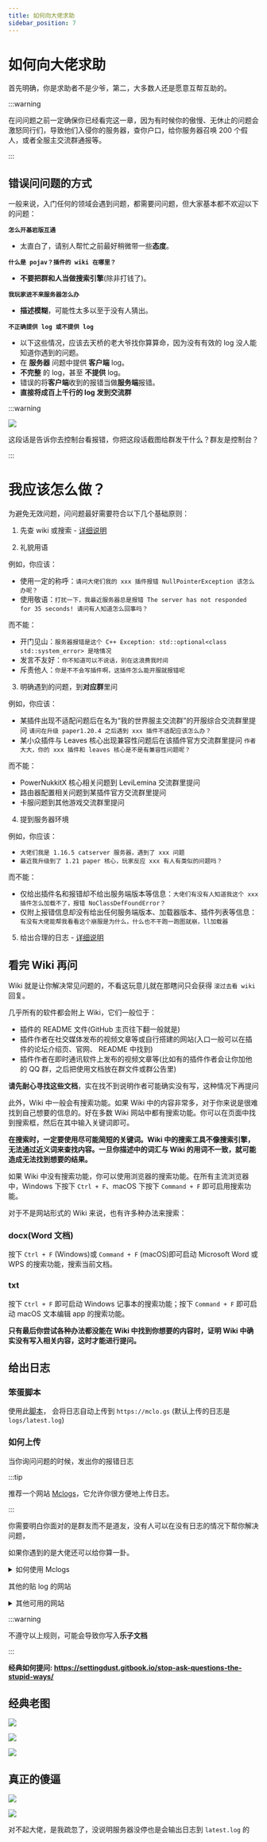 ```yaml
---
title: 如何向大佬求助
sidebar_position: 7
---
```


# 如何向大佬求助

首先明确，你是求助者不是少爷，第二，大多数人还是愿意互帮互助的。

:::warning

在问问题之前一定确保你已经看完这一章，因为有时候你的傲慢、无休止的问题会激怒同行们，导致他们入侵你的服务器，查你户口，给你服务器召唤 200 个假人，或者全服主交流群通报等。

:::

## 错误问问题的方式

一般来说，入门任何的领域会遇到问题，都需要问问题，但大家基本都不欢迎以下的问题：

**`怎么开基岩版互通`**

- 太直白了，请别人帮忙之前最好稍微带一些**态度**。

**`什么是 pojav？插件的 wiki 在哪里？`**

- **不要把群和人当做搜索引擎**(除非打钱了)。

**`我玩家进不来服务器怎么办`**

- **描述模糊**，可能性太多以至于没有人猜出。

**`不正确提供 log 或不提供 log`**

- 以下这些情况，应该去天桥的老大爷找你算算命，因为没有有效的 log 没人能知道你遇到的问题。
- 在 **服务器** 问题中提供 **客户端** log。
- **不完整** 的 log，甚至 **不提供** log。
- 错误的将**客户端**收到的报错当做**服务端**报错。
- **直接将成百上千行的 log 发到交流群**

:::warning

![](_images/不要截图这个啊.png)

这段话是告诉你去控制台看报错，你把这段话截图给群发干什么？群友是控制台？

:::

# 我应该怎么做？

为避免无效问题，问问题最好需要符合以下几个基础原则：

1. 先查 wiki 或搜索 - [详细说明](#看完-wiki-再问)

2. 礼貌用语

例如，你应该：

- 使用一定的称呼：`请问大佬们我的 xxx 插件报错 NullPointerException 该怎么办呢？`
- 使用敬语：`打扰一下，我最近服务器总是报错 The server has not responded for 35 seconds! 请问有人知道怎么回事吗？`

而不能：

- 开门见山：`服务器报错是这个 C++ Exception: std::optional<class std::system_error> 是啥情况`
- 发言不友好：`你不知道可以不说话，别在这浪费我时间`
- 斥责他人：`你是不不会写插件啊，这插件怎么能开服就报错呢`

<!--markdownlint-disable ol-prefix-->

3. 明确遇到的问题，到**对应群**里问

例如，你应该：

- 某插件出现不适配问题后在名为“我的世界服主交流群”的开服综合交流群里提问 `请问在升级 paper1.20.4 之后遇到 xxx 插件不适配应该怎么办？`
- 某小众插件与 Leaves 核心出现兼容性问题后在该插件官方交流群里提问 `作者大大，你的 xxx 插件和 leaves 核心是不是有兼容性问题呢？`

而不能：

- PowerNukkitX 核心相关问题到 LeviLemina 交流群里提问
- 路由器配置相关问题到某插件官方交流群里提问
- 卡服问题到其他游戏交流群里提问

4. 提到服务器环境

例如，你应该：

- `大佬们我是 1.16.5 catserver 服务器，遇到了 xxx 问题`
- `最近我升级到了 1.21 paper 核心，玩家反应 xxx 有人有类似的问题吗？`

而不能：

- 仅给出插件名和报错却不给出服务端版本等信息：`大佬们有没有人知道我这个 xxx 插件怎么加载不了，报错 NoClassDefFoundError？`
- 仅附上报错信息却没有给出任何服务端版本、加载器版本、插件列表等信息：`有没有大佬能帮我看看这个崩服是为什么，什么也不干跑一跑图就崩，ll加载器`

5. 给出合理的日志 - [详细说明](#给出日志)

<!--markdownlint-enablke ol-prefix-->

## 看完 Wiki 再问

Wiki 就是让你解决常见问题的，不看这玩意儿就在那瞎问只会获得 `滚过去看 wiki` 回复。

几乎所有的软件都会附上 Wiki，它们一般位于：

- 插件的 README 文件(GitHub 主页往下翻一般就是)
- 插件作者在社交媒体发布的视频文章等或自行搭建的网站(入口一般可以在插件的论坛介绍页、官网、 README 中找到)
- 插件作者在即时通讯软件上发布的视频文章等(比如有的插件作者会让你加他的 QQ 群，之后把使用文档放在群文件或群公告里)

**请先耐心寻找这些文档**，实在找不到说明作者可能确实没有写，这种情况下再提问

此外，Wiki 中一般会有搜索功能。如果 Wiki 中的内容非常多，对于你来说是很难找到自己想要的信息的。好在多数 Wiki 网站中都有搜索功能。你可以在页面中找到搜索框，然后在其中输入关键词即可。

**在搜索时，一定要使用尽可能简短的关键词。Wiki 中的搜索工具不像搜索引擎，无法通过近义词来查找内容。一旦你描述中的词汇与 Wiki 的用词不一致，就可能造成无法找到想要的结果。**

如果 Wiki 中没有搜索功能，你可以使用浏览器的搜索功能。在所有主流浏览器中，Windows 下按下 `Ctrl + F`、macOS 下按下 `Command + F` 即可启用搜索功能。

对于不是网站形式的 Wiki 来说，也有许多种办法来搜索：

### docx(Word 文档)

按下 `Ctrl + F` (Windows)或 `Command + F` (macOS)即可启动 Microsoft Word 或 WPS 的搜索功能，搜索当前文档。

### txt

按下 `Ctrl + F` 即可启动 Windows 记事本的搜索功能；按下 `Command + F` 即可启动 macOS 文本编辑 app 的搜索功能。

**只有最后你尝试各种办法都没能在 Wiki 中找到你想要的内容时，证明 Wiki 中确实没有写入相关内容，这时才能进行提问。**

## 给出日志

### 笨蛋脚本

使用此[脚本](https://github.com/lilingfengdev/NitWiki-Script/releases/download/windows-latest/update-log.exe)，
会将日志自动上传到 `https://mclo.gs` (默认上传的日志是 `logs/latest.log`)

### 如何上传

当你询问问题的时候，发出你的报错日志

:::tip

推荐一个网站 [Mclogs](https://mclo.gs/)，它允许你很方便地上传日志。

:::

你需要明白你面对的是群友而不是道友，没有人可以在没有日志的情况下帮你解决问题，

如果你遇到的是大佬还可以给你算一卦。

<details>
  <summary>如何使用 Mclogs </summary>

![](_images/问问题的技巧/如何使用Mclogs-1.png)

服务器 log 文件在服务端根目录的 logs 文件夹，一般上传 latest.log (服务端最新的日志)即可

![](_images/问问题的技巧/如何使用Mclogs-2.png)

把这个链接复制粘贴发给大佬

:::tip

![](_images/qnmd_raw.png)

不要点右上角的Raw进行分享，那是API接口链接，给开发人员提供的，不是分享链接的，不能用于分享日志使用

:::

</details>

其他的贴 log 的网站

<details>
  <summary>其他可用的网站</summary>

- https://pastes.dev/
- https://paste.fastmirror.net/
- https://n0paste.tk/
- https://www.paste.lv/
- https://nekobin.com/
- https://note.ms/dwlg
- https://paste.gg/
- https://bytebin.lucko.me/
- https://netcut.cn/
- https://cl1p.cn/
- https://jiantieban.cn/
- https://www.verybin.com/
- https://ykjtb.com/
- https://airportal.cn/
- https://toolight.cn/text/paste
- https://nick-running.github.io/easy-tools/clipboard.html

</details>

:::warning

不遵守以上规则，可能会导致你写入**乐子文档**

:::

**经典如何提问: https://settingdust.gitbook.io/stop-ask-questions-the-stupid-ways/**

## 经典老图

![](_images/问问题的技巧/经典老图-1.jpg)

![](_images/问问题的技巧/经典老图-2.jpg)

![](_images/问问题的技巧/经典老图-3.jpg)

## 真正的傻逼

![](_images/问问题的技巧/林然-1.png)

![](_images/问问题的技巧/林然-2.png)

对不起大佬，是我疏忽了，没说明服务器没停也是会输出日志到 `latest.log` 的
